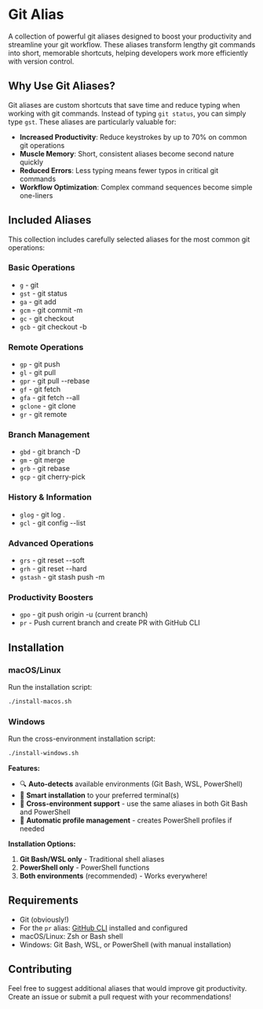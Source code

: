 # Git Alias

A collection of powerful git aliases designed to boost your productivity and streamline your git workflow. These aliases transform lengthy git commands into short, memorable shortcuts, helping developers work more efficiently with version control.

## Why Use Git Aliases?

Git aliases are custom shortcuts that save time and reduce typing when working with git commands. Instead of typing `git status`, you can simply type `gst`. These aliases are particularly valuable for:

- **Increased Productivity**: Reduce keystrokes by up to 70% on common git operations
- **Muscle Memory**: Short, consistent aliases become second nature quickly
- **Reduced Errors**: Less typing means fewer typos in critical git commands
- **Workflow Optimization**: Complex command sequences become simple one-liners

## Included Aliases

This collection includes carefully selected aliases for the most common git operations:

### Basic Operations
- `g` - git
- `gst` - git status
- `ga` - git add
- `gcm` - git commit -m
- `gc` - git checkout
- `gcb` - git checkout -b

### Remote Operations
- `gp` - git push
- `gl` - git pull
- `gpr` - git pull --rebase
- `gf` - git fetch
- `gfa` - git fetch --all
- `gclone` - git clone
- `gr` - git remote

### Branch Management
- `gbd` - git branch -D
- `gm` - git merge
- `grb` - git rebase
- `gcp` - git cherry-pick

### History & Information
- `glog` - git log .
- `gcl` - git config --list

### Advanced Operations
- `grs` - git reset --soft
- `grh` - git reset --hard
- `gstash` - git stash push -m

### Productivity Boosters
- `gpo` - git push origin -u (current branch)
- `pr` - Push current branch and create PR with GitHub CLI

## Installation

### macOS/Linux
Run the installation script:
```bash
./install-macos.sh
```

### Windows
Run the cross-environment installation script:
```bash
./install-windows.sh
```

**Features:**
- 🔍 **Auto-detects** available environments (Git Bash, WSL, PowerShell)
- 🎯 **Smart installation** to your preferred terminal(s)
- 🔄 **Cross-environment support** - use the same aliases in both Git Bash and PowerShell
- 📁 **Automatic profile management** - creates PowerShell profiles if needed

**Installation Options:**
1. **Git Bash/WSL only** - Traditional shell aliases
2. **PowerShell only** - PowerShell functions
3. **Both environments** (recommended) - Works everywhere!

## Requirements

- Git (obviously!)
- For the `pr` alias: [GitHub CLI](https://cli.github.com/) installed and configured
- macOS/Linux: Zsh or Bash shell
- Windows: Git Bash, WSL, or PowerShell (with manual installation)

## Contributing

Feel free to suggest additional aliases that would improve git productivity. Create an issue or submit a pull request with your recommendations!
